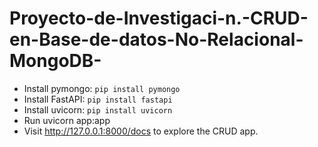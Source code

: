 # Proyecto-de-Investigaci-n.-CRUD-en-Base-de-datos-No-Relacional-MongoDB-
- Install pymongo: `pip install pymongo`
- Install FastAPI: `pip install fastapi`
- Install uvicorn: `pip install uvicorn`
- Run uvicorn app:app
- Visit http://127.0.0.1:8000/docs to explore the CRUD app.
